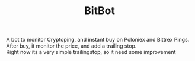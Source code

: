# <center>BitBot</center><br>
A bot to monitor Cryptoping, and instant buy on Poloniex and Bittrex Pings.<br>
After buy, it monitor the price, and add a trailing stop.<br>
Right now its a very simple trailingstop, so it need some improvement
